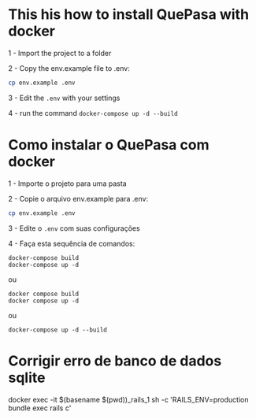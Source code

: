 # This his how to install QuePasa with docker

1 - Import the project to a folder

2 - Copy the env.example file to .env:
   ```bash
   cp env.example .env
   ```

3 - Edit the ``.env`` with your settings

4 - run the command `docker-compose up -d --build`

# Como instalar o QuePasa com docker

1 - Importe o projeto para uma pasta

2 - Copie o arquivo env.example para .env:
   ```bash
   cp env.example .env
   ```

3 - Edite o ``.env`` com suas configurações

4 - Faça esta sequência de comandos:
```
docker-compose build
docker-compose up -d
```
ou 
```
docker compose build
docker compose up -d
```
ou 
```
docker-compose up -d --build
```

# Corrigir erro de banco de dados sqlite

docker exec -it $(basename $(pwd))_rails_1 sh -c 'RAILS_ENV=production bundle exec rails c'
